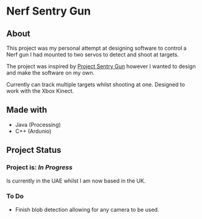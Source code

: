 # Nerf Sentry Gun

## About
This project was my personal attempt at designing software to control a Nerf gun I had mounted to two servos to detect and shoot at targets.

The project was inspired by [Project Sentry Gun](https://sites.google.com/a/rudolphlabs.com/project-sentry-gun/home "Project Sentry Gun Home") however I wanted to design and make the software on my own.

Currently can track multiple targets whilst shooting at one. Designed to work with the Xbox Kinect.

## Made with
* Java (Processing)
* C++ (Ardunio)

## Project Status
### Project is: _In Progress_

Is currently in the UAE whilst I am now based in the UK.

### To Do
* Finish blob detection allowing for any camera to be used.

